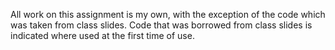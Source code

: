 All work on this assignment is my own, with the exception of the code which was taken from class slides.
Code that was borrowed from class slides is indicated where used at the first time of use.
